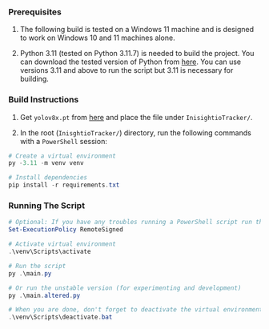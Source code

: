 ### Prerequisites

1. The following build is tested on a Windows 11 machine and is designed to work on Windows 10 and 11 machines alone.

2. Python 3.11 (tested on Python 3.11.7) is needed to build the project. You can download the tested
version of Python from [here](https://www.python.org/downloads/release/python-3117/). You can use 
versions 3.11 and above to run the script but 3.11 is necessary for building.

### Build Instructions

1. Get `yolov8x.pt` from [here](https://github.com/ultralytics/assets/releases/download/v0.0.0/yolov8x.pt) and place the file under `InisightioTracker/`.

2. In the root (`InisghtioTracker/`) directory, run the following commands with a `PowerShell` session:

```powershell
# Create a virtual environment
py -3.11 -m venv venv

# Install dependencies
pip install -r requirements.txt
```

### Running The Script

```powershell
# Optional: If you have any troubles running a PowerShell script run the following
Set-ExecutionPolicy RemoteSigned

# Activate virtual environment
.\venv\Scripts\activate

# Run the script
py .\main.py

# Or run the unstable version (for experimenting and development)
py .\main.altered.py

# When you are done, don't forget to deactivate the virtual environment
.\venv\Scripts\deactivate.bat
```
